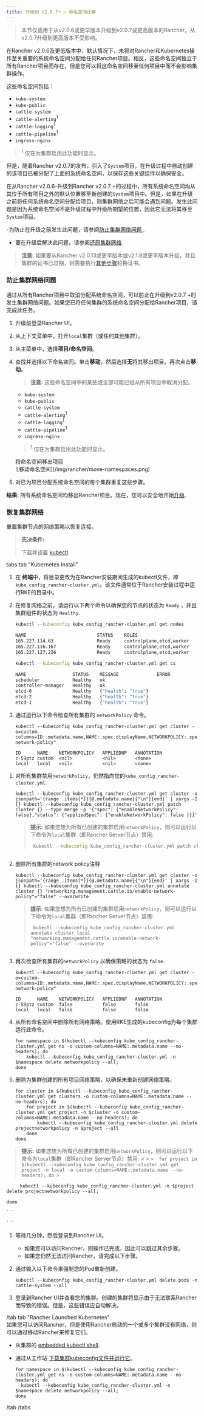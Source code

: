 ```yaml
---
title: 升级到 v2.0.7+ — 命名空间迁移
---
```


> 本节仅适用于从v2.0.6或更早版本升级到v2.0.7或更高版本的Rancher。从v2.0.7升级到更高版本不受影响。

在Rancher v2.0.6及更低版本中，默认情况下，未将对Rancher和Kubernetes操作至关重要的系统命名空间分配给任何Rancher项目。相反，这些命名空间独立于所有Rancher项目而存在，但是您可以将这命名空间移至任何项目中而不会影响集群操作。

这些命名空间包括：
- `kube-system`
- `kube-public`
- `cattle-system`
- `cattle-alerting`<sup>1</sup>
- `cattle-logging`<sup>1</sup>
- `cattle-pipeline`<sup>1</sup>
- `ingress-nginx`

> <sup>1</sup> 仅在为集群启用此功能时显示。

但是，随着Rancher v2.0.7的发布，引入了`System`项目。在升级过程中自动创建的该项目已被分配了上面的系统命名空间，以保存这些关键组件以确保安全。

在从Rancher v2.0.6-升级到Rancher v2.0.7 +的过程中，所有系统命名空间均从其位于所有项目之外的默认位置移至新创建的`System`项目中。但是，如果在升级之前将任何系统命名空间分配给项目，则集群网络之后可能会遇到问题。发生此问题是因为系统命名空间不是升级过程中升级所期望的位置，因此它无法将其移至`System`项目。

-为防止在升级之前发生此问题，请参阅[防止集群网络问题
](#preventing-cluster-networking-issues).
- 要在升级后解决此问题，请参阅[还原集群网络](#restoring-cluster-networking).

> **注意:** 如果要从Rancher v2.0.13或更早版本或v2.1.8或更早版本升级，并且集群的证书已过期，则需要执行[其他步骤](/docs/cluster-admin/certificate-rotation/#rotating-expired-certificates-after-upgrading-older-rancher-versions)轮换证书。

### 防止集群网络问题

通过从所有Rancher项目中取消分配系统命名空间，可以防止在升级到v2.0.7 +时发生集群网络问题。如果您已将任何集群的系统命名空间分配给Rancher项目，请完成此任务。

1. 升级前登录Rancher UI。

1. 从上下文菜单中，打开`local`集群（或任何其他集群）。

1. 从主菜单中，选择**项目/命名空间**。

1. 查找并选择以下命名空间。单击**移动**，然后选择**无**将其移出项目。再次点击**移动**。

   > **注意:** 这些命名空间中的某些或全部可能已经从所有项目中取消分配。

   - `kube-system`
   - `kube-public`
   - `cattle-system`
   - `cattle-alerting`<sup>1</sup>
   - `cattle-logging`<sup>1</sup>
   - `cattle-pipeline`<sup>1</sup>
   - `ingress-nginx`

   > <sup>1</sup> 仅在为集群启用此功能时显示。

   <figcaption>将命名空间移出项目</figcaption>
   ![移动命名空间](/img/rancher/move-namespaces.png)

1. 对已为项目分配系统命名空间的每个集群重复这些步骤。

**结果:** 所有系统命名空间均移出Rancher项目。现在，您可以安全地开始[升级](/docs/upgrades/upgrades).

### 恢复集群网络

重置集群节点的网络策略以恢复连接。
> **先决条件:**
>
> 下载并设置 [kubectl](https://kubernetes.io/docs/tasks/tools/install-kubectl/).

 tabs 
 tab "Kubernetes Install" 

1.  在 **终端**中，将目录更改为在Rancher安装期间生成的kubectl文件，即`kube_config_rancher-cluster.yml`。该文件通常位于Rancher安装过程中运行RKE的目录中。

1.  在修复网络之前，请运行以下两个命令以确保您的节点的状态为 `Ready` ，并且集群组件的状态为 `Healthy`.

    ```bash
    kubectl --kubeconfig kube_config_rancher-cluster.yml get nodes

    NAME                          STATUS    ROLES                      AGE       VERSION
    165.227.114.63                Ready     controlplane,etcd,worker   11m       v1.10.1
    165.227.116.167               Ready     controlplane,etcd,worker   11m       v1.10.1
    165.227.127.226               Ready     controlplane,etcd,worker   11m       v1.10.1

    kubectl --kubeconfig kube_config_rancher-cluster.yml get cs

    NAME                 STATUS    MESSAGE              ERROR
    scheduler            Healthy   ok
    controller-manager   Healthy   ok
    etcd-0               Healthy   {"health": "true"}
    etcd-2               Healthy   {"health": "true"}
    etcd-1               Healthy   {"health": "true"}
    ```

1.  通过运行以下命令检查所有集群的 `networkPolicy` 命令。

        kubectl --kubeconfig kube_config_rancher-cluster.yml get cluster -o=custom-columns=ID:.metadata.name,NAME:.spec.displayName,NETWORKPOLICY:.spec.enableNetworkPolicy,APPLIEDNP:.status.appliedSpec.enableNetworkPolicy,ANNOTATION:.metadata.annotations."networking\.management\.cattle\.io/enable-network-policy"

        ID      NAME    NETWORKPOLICY   APPLIEDNP   ANNOTATION
        c-59ptz custom  <nil>           <nil>       <none>
        local   local   <nil>           <nil>       <none>

1)  对所有集群禁用`networkPolicy`，仍然指向您的`kube_config_rancher-cluster.yml`.

        kubectl --kubeconfig kube_config_rancher-cluster.yml get cluster -o jsonpath='{range .items[*]}{@.metadata.name}{"\n"}{end}' | xargs -I {} kubectl --kubeconfig kube_config_rancher-cluster.yml patch cluster {} --type merge -p '{"spec": {"enableNetworkPolicy": false},"status": {"appliedSpec": {"enableNetworkPolicy": false }}}'

    > **提示:** 如果您想为所有已创建的集群启用`networkPolicy`，则可以运行以下命令为`local`集群（即Rancher Server节点）禁用:
    >
    > ```bash
    >  kubectl --kubeconfig kube_config_rancher-cluster.yml patch cluster local --type merge -p '{"spec": {"enableNetworkPolicy": false},"status": {"appliedSpec": {"enableNetworkPolicy": false }}}'
    > ```

    ```

    ```

1)  删除所有集群的network policy注释

        kubectl --kubeconfig kube_config_rancher-cluster.yml get cluster -o jsonpath='{range .items[*]}{@.metadata.name}{"\n"}{end}' | xargs -I {} kubectl --kubeconfig kube_config_rancher-cluster.yml annotate cluster {} "networking.management.cattle.io/enable-network-policy"="false" --overwrite

    > **提示:** 如果您想为所有已创建的集群启用`networkPolicy`，则可以运行以下命令为`local`集群（即Rancher Server节点）禁用:
    >
    > ```
    >  kubectl --kubeconfig kube_config_rancher-cluster.yml annotate cluster local "networking.management.cattle.io/enable-network-policy"="false" --overwrite
    > ```

    ```

    ```

1)  再次检查所有集群的`networkPolicy` 以确保策略的状态为 `false`.

        kubectl --kubeconfig kube_config_rancher-cluster.yml get cluster -o=custom-columns=ID:.metadata.name,NAME:.spec.displayName,NETWORKPOLICY:.spec.enableNetworkPolicy,APPLIEDNP:.status.appliedSpec.enableNetworkPolicy,ANNOTATION:.metadata.annotations."networking\.management\.cattle\.io/enable-network-policy"

        ID      NAME    NETWORKPOLICY   APPLIEDNP   ANNOTATION
        c-59ptz custom  false           false       false
        local   local   false           false       false

1) 从所有命名空间中删除所有网络策略。使用RKE生成的kubeconfig为每个集群运行此命令。
    ```
    for namespace in $(kubectl --kubeconfig kube_config_rancher-cluster.yml get ns -o custom-columns=NAME:.metadata.name --no-headers); do
        kubectl --kubeconfig kube_config_rancher-cluster.yml -n $namespace delete networkpolicy --all;
    done
    ```

1)  删除为集群创建的所有项目网络策略，以确保未重新创建网络策略。

    ```
    for cluster in $(kubectl --kubeconfig kube_config_rancher-cluster.yml get clusters -o custom-columns=NAME:.metadata.name --no-headers); do
        for project in $(kubectl --kubeconfig kube_config_rancher-cluster.yml get project -n $cluster -o custom-columns=NAME:.metadata.name --no-headers); do
            kubectl --kubeconfig kube_config_rancher-cluster.yml delete projectnetworkpolicy -n $project --all
        done
    done
    ```

 > **提示:** 如果您想为所有已创建的集群启用`networkPolicy`，则可以运行以下命令为`local`集群（即Rancher Server节点）禁用:
    >
    > ```
    >  for project in $(kubectl --kubeconfig kube_config_rancher-cluster.yml get project -n local -o custom-columns=NAME:.metadata.name --no-headers); do
    > ```

         kubectl --kubeconfig kube_config_rancher-cluster.yml -n $project delete projectnetworkpolicy --all;

    done

    ```

    ```

1)  等待几分钟，然后登录到Rancher UI。



    - 如果您可以访问Rancher，则操作已完成，因此可以跳过其余步骤。
    - 如果您仍然无法访问Rancher，请完成以下步骤。

1)  通过输入以下命令来强制您的Pod重新创建。

    ```
    kubectl --kubeconfig kube_config_rancher-cluster.yml delete pods -n cattle-system --all
    ```

1)  登录到Rancher UI并查看您的集群。创建的集群将显示由于无法联系Rancher而导致的错误。但是，这些错误应自动解决。

 /tab 
 tab "Rancher Launched Kubernetes" 
<br/>
如果您可以访问Rancher，但是使用Rancher启动的一个或多个集群没有网络，则可以通过移动Rancher来修复它们。

- 从集群的 [embedded kubectl shell](/docs/k8s-in-rancher/kubectl/#accessing-clusters-with-kubectl-shell).
- 通过从工作站 [下载集群kubeconfig文件并运行它](/docs/k8s-in-rancher/kubectl/#accessing-clusters-with-kubectl-and-a-kubeconfig-file)。

  ```
  for namespace in $(kubectl --kubeconfig kube_config_rancher-cluster.yml get ns -o custom-columns=NAME:.metadata.name --no-headers); do
    kubectl --kubeconfig kube_config_rancher-cluster.yml -n $namespace delete networkpolicy --all;
  done
  ```

 /tab 
 /tabs 
